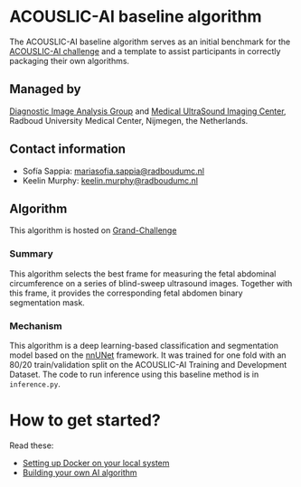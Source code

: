 # ACOUSLIC-AI baseline algorithm
The ACOUSLIC-AI baseline algorithm serves as an initial benchmark for the [ACOUSLIC-AI challenge](https://acouslic-ai.grand-challenge.org/) and a template to assist participants in correctly packaging their own algorithms.

## Managed by
[Diagnostic Image Analysis Group](https://diagnijmegen.nl/) and [Medical UltraSound Imaging Center](https://music.radboudimaging.nl/), Radboud University Medical Center, Nijmegen, the Netherlands.

## Contact information 
- Sofía Sappia: mariasofia.sappia@radboudumc.nl
- Keelin Murphy: keelin.murphy@radboudumc.nl

## Algorithm
This algorithm is hosted on [Grand-Challenge](https://grand-challenge.org/algorithms/acouslic-ai-baseline)

### Summary
This algorithm selects the best frame for measuring the fetal abdominal circumference on a series of blind-sweep ultrasound images. Together with this frame, it provides the corresponding fetal abdomen binary segmentation mask. 

### Mechanism
This algorithm is a deep learning-based classification and segmentation model based on the [nnUNet](https://github.com/MIC-DKFZ/nnUNet) framework. It was trained for one fold with an 80/20 train/validation split on the ACOUSLIC-AI Training and Development Dataset. The code to run inference using this baseline method is in `inference.py`.

# How to get started?
Read these:
- [Setting up Docker on your local system](documentation/setting_up_docker.md)
- [Building your own AI algorithm](documentation/building-your-own-ai-algoritm.md)


